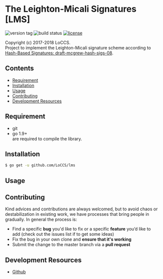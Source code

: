 # The Leighton-Micali Signatures [LMS]  

![version tag](https://img.shields.io/badge/lms-v1.5-blue.svg) 
![build status](https://img.shields.io/badge/build-passing-brightgreen.svg)
[![license](https://img.shields.io/badge/license-MIT-blue.svg)](LICENSE)    

Copyright (c) 2017-2018 LoCCS.  
Project to implement the Leighton-Micali signature scheme according to [Hash-Based Signatures: draft-mcgrew-hash-sigs-08](https://datatracker.ietf.org/doc/draft-mcgrew-hash-sigs).  

## Contents  
+ [Requirement](#requirement)  
+ [Installation](#installation)  
+ [Usage](#usage)  
+ [Contributing](#contrib)  
+ [Development Resources](#dev-res)  

## Requirement  
+ git  
+ go 1.9+  
are required to compile the library.

<a name="installation"></a>
## Installation  
```bash
$ go get -u github.com/LoCCS/lms
```

<a name="usage"></a>
## Usage  

<a name="contrib"></a>
## Contributing  
Kind advices and contributions are always welcomed, but to avoid chaos or destabilization in existing work, we have processes that bring people in gradually. In general the process is:  

+ Find a specific **bug** you'd like to fix or a specific **feature** you’d like to add (check out the issues list if to get some ideas)  
+ Fix the bug in your own clone and **ensure that it's working**   
+ Submit the change to the master branch via a **pull request**  

<a name="dev-res"></a>
## Development Resources  
+ [Github](https://github.com/LoCCS/lms) 
